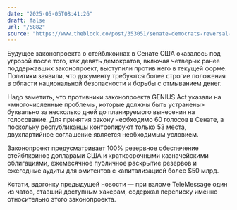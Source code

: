 ```yaml
---
date: "2025-05-05T08:41:26"
draft: false
url: "/5882"
source: "https://www.theblock.co/post/353051/senate-democrats-reversal-on-us-stablecoin-bill-throws-future-of-legislation-into-doubt"
---
```


Будущее законопроекта о стейблкоинах в Сенате США оказалось под угрозой после того, как девять демократов, включая четверых ранее поддержавших законопроект, выступили против него в текущей форме. Политики заявили, что документу требуются более строгие положения в области национальной безопасности и борьбы с отмыванием денег.

Надо заметить, что противники законопроекта GENIUS Act указали на «многочисленные проблемы, которые должны быть устранены» буквально за несколько дней до планируемого вынесения на голосование. Для принятия закону необходимо 60 голосов в Сенате, а поскольку республиканцы контролируют только 53 места, двухпартийное соглашение является необходимым условием.

Законопроект предусматривает 100% резервное обеспечение стейблкоинов долларами США и краткосрочными казначейскими облигациями, ежемесячное публичное раскрытие резервов и ежегодные аудиты для эмитентов с капитализацией более $50 млрд.

Кстати, вдогонку предыдущей новости — при взломе TeleMessage один из чатов, ставший доступным хакерам, содержал переписку именно относительно этого законопроекта.
